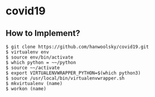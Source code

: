 # covid19

## How to Implement?
    $ git clone https://github.com/hanwoolsky/covid19.git
    $ virtualenv env
    $ source env/bin/activate
    $ which python = ~~/python
    $ source ~~/activate
    $ export VIRTUALENVWRAPPER_PYTHON=$(which python3)
    $ source /usr/local/bin/virtualenvwrapper.sh
    $ mkvirtualenv (name)
    $ workon (name)
